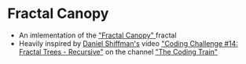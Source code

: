 # Fractal Canopy

* An imlementation of the ["Fractal Canopy" ](https://en.wikipedia.org/wiki/Fractal_canopy) fractal
* Heavily inspired by [Daniel Shiffman's](https://en.wikipedia.org/wiki/Daniel_Shiffman) video ["Coding Challenge #14: Fractal Trees - Recursive"](https://www.youtube.com/watch?v=0jjeOYMjmDU) on the channel ["The Coding Train"](https://www.youtube.com/@TheCodingTrain) 
